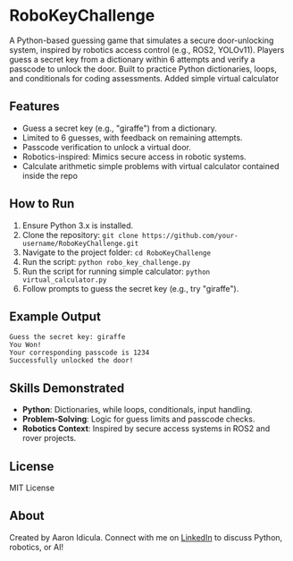 # RoboKeyChallenge

A Python-based guessing game that simulates a secure door-unlocking system, inspired by robotics access control (e.g., ROS2, YOLOv11). Players guess a secret key from a dictionary within 6 attempts and verify a passcode to unlock the door. Built to practice Python dictionaries, loops, and conditionals for coding assessments.
Added simple virtual calculator

## Features
- Guess a secret key (e.g., "giraffe") from a dictionary.
- Limited to 6 guesses, with feedback on remaining attempts.
- Passcode verification to unlock a virtual door.
- Robotics-inspired: Mimics secure access in robotic systems.
- Calculate arithmetic simple problems with virtual calculator contained inside the repo

## How to Run
1. Ensure Python 3.x is installed.
2. Clone the repository: `git clone https://github.com/your-username/RoboKeyChallenge.git`
3. Navigate to the project folder: `cd RoboKeyChallenge`
4. Run the script: `python robo_key_challenge.py`
5. Run the script for running simple calculator: `python virtual_calculator.py`
6. Follow prompts to guess the secret key (e.g., try "giraffe").

## Example Output
```
Guess the secret key: giraffe
You Won!
Your corresponding passcode is 1234
Successfully unlocked the door!
```

## Skills Demonstrated
- **Python**: Dictionaries, while loops, conditionals, input handling.
- **Problem-Solving**: Logic for guess limits and passcode checks.
- **Robotics Context**: Inspired by secure access systems in ROS2 and rover projects.

## License
MIT License

## About
Created by Aaron Idicula. Connect with me on [LinkedIn]((https://www.linkedin.com/in/aaron-idicula-48902b181/)) to discuss Python, robotics, or AI!
